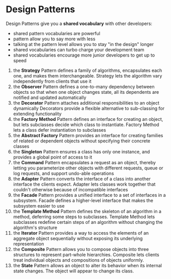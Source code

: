# Design Patterns

Design Patterns give you a **shared vocabulary** with other developers:

- shared pattern vocabularies are powerful
- pattern allow you to say more with less
- talking at the pattern level allows you to stay "in the design" longer
- shared vocabularies can turbo charge your development team
- shared vocabularies encourage more junior developers to get up to speed

1. the **Strategy** Pattern defines a family of algorithms, encapsulates each one, and makes them interchangeable. Strategy lets the algorithm vary independently from clients that use it
2. the **Observer** Pattern defines a one-to-many dependency between objects so that when one object changes state, all its dependents are notified and updated automatically
3. the **Decorator** Pattern attaches additional responsibilities to an object dynamically Decorators provide a flexible alternative to sub-classing for extending functionality
4. the **Factory Method** Pattern defines an interface for creating an object, but lets subclasses decide which class to instantiate. Factory Method lets a class defer instantiation to subclasses
5. the **Abstract Factory** Pattern provides an interface for creating families of related or dependent objects without specifying their concrete classes
6. the **Singleton** Pattern ensures a class has only one instance, and provides a global point of access to it
7. the **Command** Pattern encapsulates a request as an object, thereby letting you parameterize other objects with different requests, queue or log requests, and support undo-able operations
8. the **Adapter** Pattern converts the interface of a class into another interface the clients expect. Adapter lets classes work together that couldn't otherwise because of incompatible interfaces
9. the **Facade** Pattern provides a unified interface to a set of interfaces in a subsystem. Facade defines a higher-level interface that makes the subsystem easier to use
10. the **Template Method** Pattern defines the skeleton of an algorithm in a method, deferring some steps to subclasses. Template Method lets subclasses redefine certain steps of an algorithm without changing the algorithm's structure
11. the **Iterator** Pattern provides a way to access the elements of an aggregate object sequentially without exposing its underlying representation
12. the **Composite** Pattern allows you to compose objects into three structures to represent part-whole hierarchies. Composite lets clients treat individual objects and compositions of objects uniformly.
13. the **State** Pattern allows an object to alter its behavior when its internal state changes. The object will appear to change its class.
